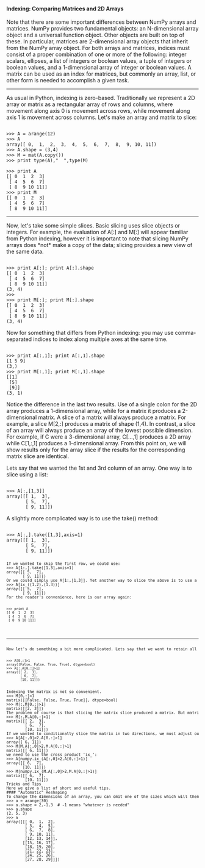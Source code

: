 #### Indexing: Comparing Matrices and 2D Arrays
Note that there are some important differences between NumPy arrays and matrices. NumPy provides two fundamental objects: an N-dimensional array object and a universal function object. Other objects are built on top of these. In particular, matrices are 2-dimensional array objects that inherit from the NumPy array object. For both arrays and matrices, indices must consist of a proper combination of one or more of the following: integer scalars, ellipses, a list of integers or boolean values, a tuple of integers or boolean values, and a 1-dimensional array of integer or boolean values. A matrix can be used as an index for matrices, but commonly an array, list, or other form is needed to accomplish a given task.
<hr>
As usual in Python, indexing is zero-based. Traditionally we represent a 2D array or matrix as a rectangular array of rows and columns, where movement along axis 0 is movement across rows, while movement along axis 1 is movement across columns.
Let's make an array and matrix to slice:

<pre><code>
>>> A = arange(12)
>>> A
array([ 0,  1,  2,  3,  4,  5,  6,  7,  8,  9, 10, 11])
>>> A.shape = (3,4)
>>> M = mat(A.copy())
>>> print type(A),"  ",type(M)
<type 'numpy.ndarray'>    <class 'numpy.core.defmatrix.matrix'>
>>> print A
[[ 0  1  2  3]
 [ 4  5  6  7]
 [ 8  9 10 11]]
>>> print M
[[ 0  1  2  3]
 [ 4  5  6  7]
 [ 8  9 10 11]]
</code></pre>

<hr>
Now, let's take some simple slices. Basic slicing uses slice objects or integers. For example, the evaluation of A[:] and M[:] will appear familiar from Python indexing, however it is important to note that slicing NumPy arrays does *not* make a copy of the data; slicing provides a new view of the same data.

<pre><code>
>>> print A[:]; print A[:].shape
[[ 0  1  2  3]
 [ 4  5  6  7]
 [ 8  9 10 11]]
(3, 4)
>>>
>>> print M[:]; print M[:].shape
[[ 0  1  2  3]
 [ 4  5  6  7]
 [ 8  9 10 11]]
(3, 4)
</code></pre>

Now for something that differs from Python indexing: you may use comma-separated indices to index along multiple axes at the same time.

<pre><code>
>>> print A[:,1]; print A[:,1].shape
[1 5 9]
(3,)
>>> print M[:,1]; print M[:,1].shape
[[1]
 [5]
 [9]]
(3, 1)
</code></pre>

Notice the difference in the last two results. Use of a single colon for the 2D array produces a 1-dimensional array, while for a matrix it produces a 2-dimensional matrix. 
A slice of a matrix will always produce a matrix. For example, a slice M[2,:] produces a matrix of shape (1,4). In contrast, a slice of an array will always produce an array of the lowest possible dimension. For example, if C were a 3-dimensional array, C[...,1] produces a 2D array while C[1,:,1] produces a 1-dimensional array. From this point on, we will show results only for the array slice if the results for the corresponding matrix slice are identical.

Lets say that we wanted the 1st and 3rd column of an array. One way is to slice using a list:
<pre><code>
>>> A[:,[1,3]]
array([[ 1,  3],
       [ 5,  7],
       [ 9, 11]])
</code></pre>
A slightly more complicated way is to use the take() method:
<pre><code>
>>> A[:,].take([1,3],axis=1)
array([[ 1,  3],
       [ 5,  7],
       [ 9, 11]])
<code><pre>       
If we wanted to skip the first row, we could use:
>>> A[1:,].take([1,3],axis=1)
array([[ 5,  7],
       [ 9, 11]])
Or we could simply use A[1:,[1,3]]. Yet another way to slice the above is to use a cross product:
>>> A[ix_((1,2),(1,3))]
array([[ 5,  7],
       [ 9, 11]])
For the reader's convenience, here is our array again:
<pre><code>
>>> print A
[[ 0  1  2  3]
 [ 4  5  6  7]
 [ 8  9 10 11]]
</code></pre>
<hr>
Now let's do something a bit more complicated. Lets say that we want to retain all columns where the first row is greater than 1. One way is to create a boolean index:
<pre><code>
>>> A[0,:]>1
array([False, False, True, True], dtype=bool)
>>> A[:,A[0,:]>1]
array([[ 2,  3],
       [ 6,  7],
       [10, 11]])
</code></pre>
Indexing the matrix is not so convenient.
>>> M[0,:]>1
matrix([[False, False, True, True]], dtype=bool)
>>> M[:,M[0,:]>1]
matrix([[2, 3]])
The problem of course is that slicing the matrix slice produced a matrix. But matrices have a convenient 'A' attribute whose value is the array representation, so we can just do this instead:
>>> M[:,M.A[0,:]>1]
matrix([[ 2,  3],
        [ 6,  7],
        [10, 11]])
If we wanted to conditionally slice the matrix in two directions, we must adjust our strategy slightly. Instead of
>>> A[A[:,0]>2,A[0,:]>1]
array([ 6, 11])
>>> M[M.A[:,0]>2,M.A[0,:]>1]
matrix([[ 6, 11]])
we need to use the cross product 'ix_':
>>> A[numpy.ix_(A[:,0]>2,A[0,:]>1)]
array([[ 6,  7],
       [10, 11]])
>>> M[numpy.ix_(M.A[:,0]>2,M.A[0,:]>1)]
matrix([[ 6,  7],
        [10, 11]])
Tricks and Tips
Here we give a list of short and useful tips.
#### "Automatic" Reshaping
To change the dimensions of an array, you can omit one of the sizes which will then be deduced automatically:
>>> a = arange(30)
>>> a.shape = 2,-1,3  # -1 means "whatever is needed"
>>> a.shape
(2, 5, 3)
>>> a
array([[[ 0,  1,  2],
        [ 3,  4,  5],
        [ 6,  7,  8],
        [ 9, 10, 11],
        [12, 13, 14]],
       [[15, 16, 17],
        [18, 19, 20],
        [21, 22, 23],
        [24, 25, 26],
        [27, 28, 29]]])
